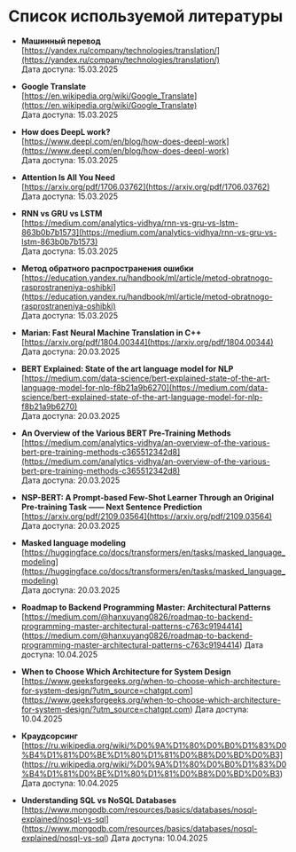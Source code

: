 # Список используемой литературы

- **Машинный перевод**  
  [https://yandex.ru/company/technologies/translation/](https://yandex.ru/company/technologies/translation/)  
  Дата доступа: 15.03.2025

- **Google Translate**  
  [https://en.wikipedia.org/wiki/Google_Translate](https://en.wikipedia.org/wiki/Google_Translate)  
  Дата доступа: 15.03.2025

- **How does DeepL work?**  
  [https://www.deepl.com/en/blog/how-does-deepl-work](https://www.deepl.com/en/blog/how-does-deepl-work)  
  Дата доступа: 15.03.2025

- **Attention Is All You Need**  
  [https://arxiv.org/pdf/1706.03762](https://arxiv.org/pdf/1706.03762)  
  Дата доступа: 15.03.2025

- **RNN vs GRU vs LSTM**  
  [https://medium.com/analytics-vidhya/rnn-vs-gru-vs-lstm-863b0b7b1573](https://medium.com/analytics-vidhya/rnn-vs-gru-vs-lstm-863b0b7b1573)  
  Дата доступа: 15.03.2025

- **Метод обратного распространения ошибки**  
  [https://education.yandex.ru/handbook/ml/article/metod-obratnogo-rasprostraneniya-oshibki](https://education.yandex.ru/handbook/ml/article/metod-obratnogo-rasprostraneniya-oshibki)  
  Дата доступа: 15.03.2025

- **Marian: Fast Neural Machine Translation in C++**  
  [https://arxiv.org/pdf/1804.00344](https://arxiv.org/pdf/1804.00344)  
  Дата доступа: 20.03.2025

- **BERT Explained: State of the art language model for NLP**  
  [https://medium.com/data-science/bert-explained-state-of-the-art-language-model-for-nlp-f8b21a9b6270](https://medium.com/data-science/bert-explained-state-of-the-art-language-model-for-nlp-f8b21a9b6270)  
  Дата доступа: 20.03.2025

- **An Overview of the Various BERT Pre-Training Methods**  
  [https://medium.com/analytics-vidhya/an-overview-of-the-various-bert-pre-training-methods-c365512342d8](https://medium.com/analytics-vidhya/an-overview-of-the-various-bert-pre-training-methods-c365512342d8)  
  Дата доступа: 20.03.2025

- **NSP-BERT: A Prompt-based Few-Shot Learner Through an Original Pre-training Task —— Next Sentence Prediction**  
  [https://arxiv.org/pdf/2109.03564](https://arxiv.org/pdf/2109.03564)  
  Дата доступа: 20.03.2025

- **Masked language modeling**  
  [https://huggingface.co/docs/transformers/en/tasks/masked_language_modeling](https://huggingface.co/docs/transformers/en/tasks/masked_language_modeling)  
  Дата доступа: 20.03.2025

- **Roadmap to Backend Programming Master: Architectural Patterns**
  [https://medium.com/@hanxuyang0826/roadmap-to-backend-programming-master-architectural-patterns-c763c9194414] (https://medium.com/@hanxuyang0826/roadmap-to-backend-programming-master-architectural-patterns-c763c9194414)
  Дата доступа: 10.04.2025

- **When to Choose Which Architecture for System Design**
  [https://www.geeksforgeeks.org/when-to-choose-which-architecture-for-system-design/?utm_source=chatgpt.com] (https://www.geeksforgeeks.org/when-to-choose-which-architecture-for-system-design/?utm_source=chatgpt.com)
  Дата доступа: 10.04.2025

- **Краудсорсинг**
  [https://ru.wikipedia.org/wiki/%D0%9A%D1%80%D0%B0%D1%83%D0%B4%D1%81%D0%BE%D1%80%D1%81%D0%B8%D0%BD%D0%B3] (https://ru.wikipedia.org/wiki/%D0%9A%D1%80%D0%B0%D1%83%D0%B4%D1%81%D0%BE%D1%80%D1%81%D0%B8%D0%BD%D0%B3)
  Дата доступа: 10.04.2025

- **Understanding SQL vs NoSQL Databases**
  [https://www.mongodb.com/resources/basics/databases/nosql-explained/nosql-vs-sql] (https://www.mongodb.com/resources/basics/databases/nosql-explained/nosql-vs-sql)
  Дата доступа: 10.04.2025
